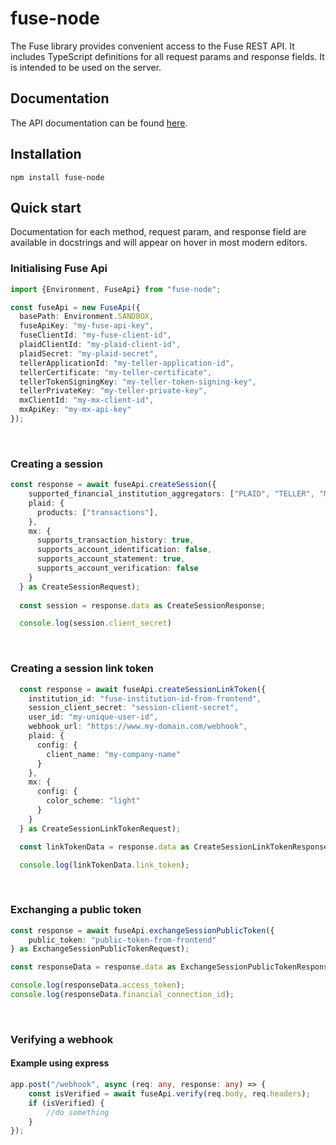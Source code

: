 # fuse-node

The Fuse library provides convenient access to the Fuse REST API. It includes TypeScript definitions for all request params and response fields. It is intended to be used on the server.

## Documentation
The API documentation can be found [here]("https://letsfuse.readme.io/reference/post_v1-session-create").
<h2>Installation</h2>

```
npm install fuse-node
```

## Quick start
Documentation for each method, request param, and response field are available in docstrings and will appear on hover in most modern editors.

### Initialising Fuse Api
```typescript
import {Environment, FuseApi} from "fuse-node";

const fuseApi = new FuseApi({
  basePath: Environment.SANDBOX,
  fuseApiKey: "my-fuse-api-key",
  fuseClientId: "my-fuse-client-id",
  plaidClientId: "my-plaid-client-id",
  plaidSecret: "my-plaid-secret",
  tellerApplicationId: "my-teller-application-id",
  tellerCertificate: "my-teller-certificate",
  tellerTokenSigningKey: "my-teller-token-signing-key",
  tellerPrivateKey: "my-teller-private-key",
  mxClientId: "my-mx-client-id",
  mxApiKey: "my-mx-api-key"
});
```
<br/>

### Creating a session
```typescript
const response = await fuseApi.createSession({
    supported_financial_institution_aggregators: ["PLAID", "TELLER", "MX"],
    plaid: {
      products: ["transactions"],
    },
    mx: {
      supports_transaction_history: true,
      supports_account_identification: false,
      supports_account_statement: true,
      supports_account_verification: false
    }
  } as CreateSessionRequest);
  
  const session = response.data as CreateSessionResponse;

  console.log(session.client_secret)
```
<br/>

### Creating a session link token
```typescript
  const response = await fuseApi.createSessionLinkToken({
    institution_id: "fuse-institution-id-from-frontend",
    session_client_secret: "session-client-secret",
    user_id: "my-unique-user-id",
    webhook_url: "https://www.my-domain.com/webhook",
    plaid: {
      config: {
        client_name: "my-company-name"
      }
    },
    mx: {
      config: {
        color_scheme: "light"
      }
    }
  } as CreateSessionLinkTokenRequest);

  const linkTokenData = response.data as CreateSessionLinkTokenResponse;

  console.log(linkTokenData.link_token);
```

<br/>

### Exchanging a public token
```typescript
const response = await fuseApi.exchangeSessionPublicToken({
    public_token: "public-token-from-frontend"
} as ExchangeSessionPublicTokenRequest);

const responseData = response.data as ExchangeSessionPublicTokenResponse;

console.log(responseData.access_token);
console.log(responseData.financial_connection_id);
```
<br/>

### Verifying a webhook
#### Example using express
```typescript
app.post("/webhook", async (req: any, response: any) => {
    const isVerified = await fuseApi.verify(req.body, req.headers);
    if (isVerified) {
        //do something
    }
});
```
